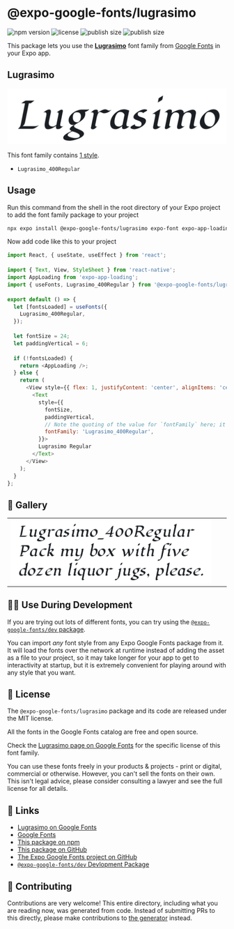 # @expo-google-fonts/lugrasimo

![npm version](https://flat.badgen.net/npm/v/@expo-google-fonts/lugrasimo)
![license](https://flat.badgen.net/github/license/expo/google-fonts)
![publish size](https://flat.badgen.net/packagephobia/install/@expo-google-fonts/lugrasimo)
![publish size](https://flat.badgen.net/packagephobia/publish/@expo-google-fonts/lugrasimo)

This package lets you use the [**Lugrasimo**](https://fonts.google.com/specimen/Lugrasimo) font family from [Google Fonts](https://fonts.google.com/) in your Expo app.

## Lugrasimo

![Lugrasimo](./font-family.png)

This font family contains [1 style](#-gallery).

- `Lugrasimo_400Regular`

## Usage

Run this command from the shell in the root directory of your Expo project to add the font family package to your project
```sh
npx expo install @expo-google-fonts/lugrasimo expo-font expo-app-loading
```

Now add code like this to your project
```js
import React, { useState, useEffect } from 'react';

import { Text, View, StyleSheet } from 'react-native';
import AppLoading from 'expo-app-loading';
import { useFonts, Lugrasimo_400Regular } from '@expo-google-fonts/lugrasimo';

export default () => {
  let [fontsLoaded] = useFonts({
    Lugrasimo_400Regular,
  });

  let fontSize = 24;
  let paddingVertical = 6;

  if (!fontsLoaded) {
    return <AppLoading />;
  } else {
    return (
      <View style={{ flex: 1, justifyContent: 'center', alignItems: 'center' }}>
        <Text
          style={{
            fontSize,
            paddingVertical,
            // Note the quoting of the value for `fontFamily` here; it expects a string!
            fontFamily: 'Lugrasimo_400Regular',
          }}>
          Lugrasimo Regular
        </Text>
      </View>
    );
  }
};

```

## 🔡 Gallery


||||
|-|-|-|
|![Lugrasimo_400Regular](./Lugrasimo_400Regular.ttf.png)||||


## 👩‍💻 Use During Development

If you are trying out lots of different fonts, you can try using the [`@expo-google-fonts/dev` package](https://github.com/expo/google-fonts/tree/master/font-packages/dev#readme).

You can import *any* font style from any Expo Google Fonts package from it. It will load the fonts
over the network at runtime instead of adding the asset as a file to your project, so it may take longer
for your app to get to interactivity at startup, but it is extremely convenient
for playing around with any style that you want.

## 📖 License

The `@expo-google-fonts/lugrasimo` package and its code are released under the MIT license.

All the fonts in the Google Fonts catalog are free and open source.

Check the [Lugrasimo page on Google Fonts](https://fonts.google.com/specimen/Lugrasimo) for the specific license of this font family.

You can use these fonts freely in your products & projects - print or digital, commercial or otherwise. However, you can't sell the fonts on their own. This isn't legal advice, please consider consulting a lawyer and see the full license for all details.

## 🔗 Links

- [Lugrasimo on Google Fonts](https://fonts.google.com/specimen/Lugrasimo)
- [Google Fonts](https://fonts.google.com/)
- [This package on npm](https://www.npmjs.com/package/@expo-google-fonts/lugrasimo)
- [This package on GitHub](https://github.com/expo/google-fonts/tree/master/font-packages/lugrasimo)
- [The Expo Google Fonts project on GitHub](https://github.com/expo/google-fonts)
- [`@expo-google-fonts/dev` Devlopment Package](https://github.com/expo/google-fonts/tree/master/font-packages/dev)

## 🤝 Contributing

Contributions are very welcome! This entire directory, including what you are reading now, was generated from code. Instead of submitting PRs to this directly, please make contributions to [the generator](https://github.com/expo/google-fonts/tree/master/packages/generator) instead.
